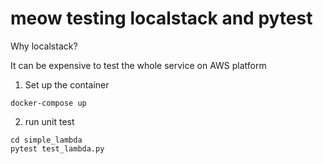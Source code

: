# meow testing localstack and pytest
Why localstack?

It can be expensive to test the whole service on AWS platform


1. Set up the container

```
docker-compose up
```

2. run unit test
```
cd simple_lambda
pytest test_lambda.py
```
